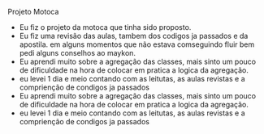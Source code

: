 Projeto Motoca 
- Eu fiz o projeto da motoca que tinha sido proposto.   
- Eu fiz uma revisão das aulas, tambem dos codigos ja passados e da apostila. em alguns momentos que não estava comseguindo fluir bem pedi alguns conselhos ao maykon.
- Eu aprendi muito sobre a agregação das classes, mais sinto um pouco de dificuldade na hora de colocar em pratica a logica da agregação.
- eu levei 1 dia e meio contando com as leitutas, as aulas revistas e a comprienção de condigos ja passados 
- Eu aprendi muito sobre a agregação das classes, mais sinto um pouco de dificuldade na hora de colocar em pratica a logica da agregação.
- eu levei 1 dia e meio contando com as leitutas, as aulas revistas e a comprienção de condigos ja passados 
